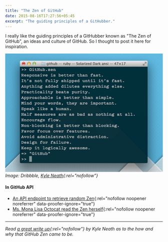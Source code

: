 ```yaml
---
title: "The Zen of GitHub"
date: 2015-08-16T17:27:56+05:45
excerpt: "The guiding principles of a GitHubber."
---
```


I really like the guiding principles of a GitHubber known as "The Zen of GitHub", an ideas and culture of GitHub. So I thought to post it here for inspiration.

![The Zen of GitHub](/uploads/20150816-the-zen-of-github.jpg "The Zen of GitHub")
_Image: Dribbble, [Kyle Neath](https://dribbble.com/shots/808470-The-Zen-of-GitHub){:rel="nofollow"}_

#### In GitHub API

- [An API endpoint to retrieve random Zen](https://api.github.com/zen){:rel="nofollow noopener noreferrer" data-proofer-ignore="true"}
- [Ms. Mona Lisa Octocat read the Zen herself](https://api.github.com/octocat){:rel="nofollow noopener noreferrer" data-proofer-ignore="true"}

---

_Read [a great write up](https://warpspire.com/posts/taste){:rel="nofollow"} by Kyle Neath as to the how and why that GitHub Zen came to be._
